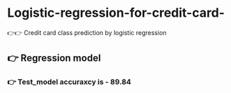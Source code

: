 # Logistic-regression-for-credit-card-
👉👉 Credit card class prediction by logistic regression 
## 👉 Regression model 
### 👉 Test_model accuraxcy is - 89.84
